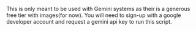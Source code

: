 This is only meant to be used with Gemini systems as their is a generous free tier with images(for now).  You will need to sign-up with a google developer account and request a gemini api key to run this script.

